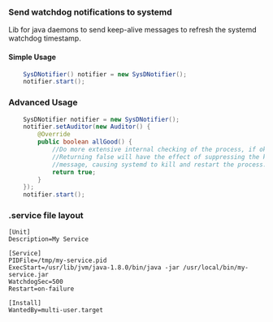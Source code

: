 ### Send watchdog notifications to systemd

Lib for java daemons to send keep-alive messages to refresh the systemd watchdog timestamp.
 
#### Simple Usage
 
```java
	SysDNotifier() notifier = new SysDNotifier();
 	notifier.start();
```
 
### Advanced Usage
```java
	SysDNotifier notifier = new SysDNotifier();
	notifier.setAuditor(new Auditor() {
		@Override
		public boolean allGood() {				
			//Do more extensive internal checking of the process, if ok, return true.
			//Returning false will have the effect of suppressing the keep-alive 
			//message, causing systemd to kill and restart the process. 
			return true;
		}
	});
	notifier.start();
 ```
 
### .service file layout 
```shell
[Unit]
Description=My Service

[Service]
PIDFile=/tmp/my-service.pid
ExecStart=/usr/lib/jvm/java-1.8.0/bin/java -jar /usr/local/bin/my-service.jar
WatchdogSec=500
Restart=on-failure

[Install]
WantedBy=multi-user.target

```
  
